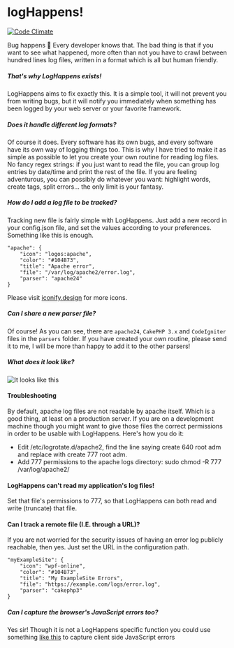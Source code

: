 logHappens!
=============
[![Code Climate](https://codeclimate.com/github/ToX82/logHappens/badges/gpa.svg)](https://codeclimate.com/github/ToX82/logHappens)

Bug happens 💩 Every developer knows that. The bad thing is that if you want to see what happened, more often than not you have to crawl between hundred lines log files, written in a format which is all but human friendly.


##### That's why LogHappens exists!

LogHappens aims to fix exactly this. It is a simple tool, it will not prevent you from writing bugs, but it will notify you immediately when something has been logged by your web server or your favorite framework.


##### Does it handle different log formats?

Of course it does. Every software has its own bugs, and every software have its own way of logging things too. This is why I have tried to make it as simple as possible to let you create your own routine for reading log files. No fancy regex strings: if you just want to read the file, you can group log entries by date/time and print the rest of the file. If you are feeling adventurous, you can possibly do whatever you want: highlight words, create tags, split errors... the only limit is your fantasy.


##### How do I add a log file to be tracked?

Tracking new file is fairly simple with LogHappens. Just add a new record in your config.json file, and set the values according to your preferences. Something like this is enough.

    "apache": {
        "icon": "logos:apache",
        "color": "#104B73",
        "title": "Apache error",
        "file": "/var/log/apache2/error.log",
        "parser": "apache24"
    }

Please visit [iconify.design](https://iconify.design/icon-sets/?query=logos%3Aapache) for more icons.


##### Can I share a new parser file?

Of course! As you can see, there are `apache24`, `CakePHP 3.x` and `CodeIgniter` files in the `parsers` folder. If you have created your own routine, please send it to me, I will be more than happy to add it to the other parsers!


##### What does it look like?

![It looks like this](https://user-images.githubusercontent.com/659492/74713643-4439d900-5229-11ea-938d-63ce808ea6fd.png)


#### Troubleshooting

By default, apache log files are not readable by apache itself. Which is a good thing, at least on a production server. If you are on a development machine though you might want to give those files the correct permissions in order to be usable with LogHappens.
Here's how you do it:

* Edit /etc/logrotate.d/apache2, find the line saying create 640 root adm and replace with create 777 root adm.
* Add 777 permissions to the apache logs directory: sudo chmod -R 777 /var/log/apache2/


#### LogHappens can't read my application's log files!
Set that file's permissions to 777, so that LogHappens can both read and write (truncate) that file.


#### Can I track a remote file (I.E. through a URL)?
If you are not worried for the security issues of having an error log publicly reachable, then yes. Just set the URL in the configuration path.

    "myExampleSite": {
        "icon": "wpf-online",
        "color": "#104B73",
        "title": "My ExampleSite Errors",
        "file": "https://example.com/logs/error.log",
        "parser": "cakephp3"
    }


##### Can I capture the browser's JavaScript errors too?
Yes sir! Though it is not a LogHappens specific function you could use something [like this](https://gist.github.com/ToX82/20134e5006823360f87ee2b54b95b681) to capture client side JavaScript errors
